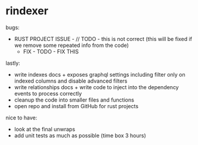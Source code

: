 # rindexer

bugs:
- RUST PROJECT ISSUE - // TODO - this is not correct (this will be fixed if we remove some repeated info from the code)
  - FIX - TODO - FIX THIS
  
lastly:
- write indexes docs + exposes graphql settings including filter only on indexed columns and disable advanced filters
- write relationships docs + write code to inject into the dependency events to process correctly
- cleanup the code into smaller files and functions
- open repo and install from GitHub for rust projects

nice to have:
- look at the final unwraps
- add unit tests as much as possible (time box 3 hours)
